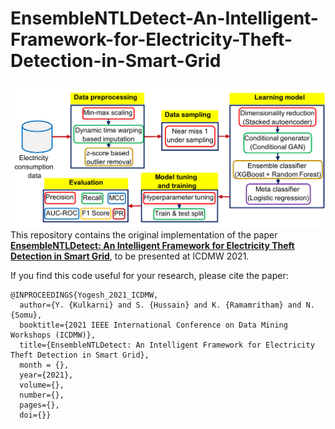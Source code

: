 # EnsembleNTLDetect-An-Intelligent-Framework-for-Electricity-Theft-Detection-in-Smart-Grid

![](Complete_Block.png) 
This repository contains the original implementation of the paper **[EnsembleNTLDetect: An Intelligent Framework for Electricity Theft Detection in Smart Grid](https://arxiv.org/abs/2110.04502)**, to be presented at ICDMW 2021.

If you find this code useful for your research, please cite the paper:

```
@INPROCEEDINGS{Yogesh_2021_ICDMW,
  author={Y. {Kulkarni} and S. {Hussain} and K. {Ramamritham} and N. {Somu},
  booktitle={2021 IEEE International Conference on Data Mining Workshops (ICDMW)}, 
  title={EnsembleNTLDetect: An Intelligent Framework for Electricity Theft Detection in Smart Grid}, 
  month = {},
  year={2021},
  volume={},
  number={},
  pages={},
  doi={}}
```
